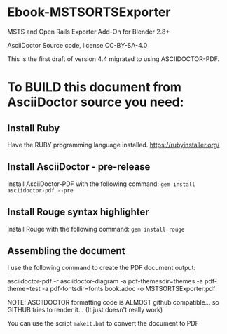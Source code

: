 # Ebook-MSTSORTSExporter
MSTS and Open Rails Exporter Add-On for Blender 2.8+


AsciiDoctor Source code, license CC-BY-SA-4.0 

This is the first draft of version 4.4 migrated to using ASCIIDOCTOR-PDF.


# To BUILD this document from AsciiDoctor source you need:

## Install Ruby

Have the RUBY programming language installed.   https://rubyinstaller.org/

## Install AsciiDoctor - pre-release

Install AsciiDoctor-PDF with the following command: `gem install asciidoctor-pdf --pre`

## Install Rouge syntax highlighter

Install Rouge with the following command: `gem install rouge`

## Assembling the document

I use the following command to create the PDF document output:


asciidoctor-pdf -r asciidoctor-diagram -a pdf-themesdir=themes -a pdf-theme=test -a pdf-fontsdir=fonts book.adoc -o MSTSORTSExporter.pdf

NOTE: ASCIIDOCTOR formatting code is ALMOST github compatible...  so GITHUB tries to render it... (It just doesn't really work)


You can use the script `makeit.bat` to convert the document to PDF


